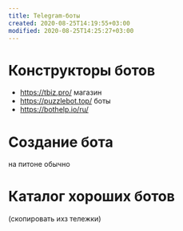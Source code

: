 ```yaml
---
title: Telegram-боты
created: 2020-08-25T14:19:55+03:00
modified: 2020-08-25T14:25:27+03:00
---
```


# Конструкторы ботов

* <https://tbiz.pro/> магазин
* <https://puzzlebot.top/> боты
* <https://bothelp.io/ru/>

# Создание бота
на питоне обычно

# Каталог хороших ботов
 (скопировать ихз тележки)
